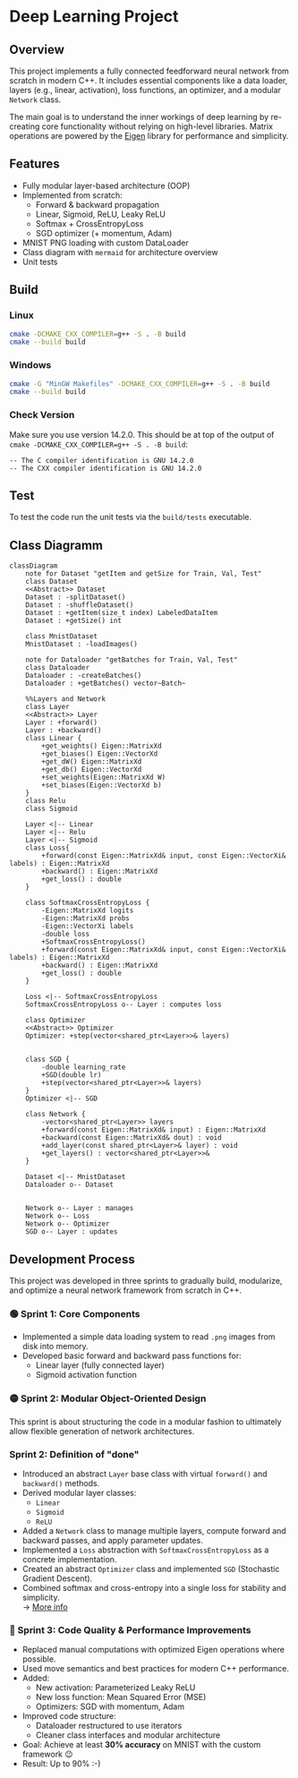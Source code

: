 # Deep Learning Project

## Overview
This project implements a fully connected feedforward neural network from scratch in modern C++. It includes essential components like a data loader, layers (e.g., linear, activation), loss functions, an optimizer, and a modular `Network` class.

The main goal is to understand the inner workings of deep learning by re-creating core functionality without relying on high-level libraries. Matrix operations are powered by the [Eigen](https://eigen.tuxfamily.org/) library for performance and simplicity.

## Features
- Fully modular layer-based architecture (OOP)
- Implemented from scratch:
  - Forward & backward propagation
  - Linear, Sigmoid, ReLU, Leaky ReLU
  - Softmax + CrossEntropyLoss
  - SGD optimizer (+ momentum, Adam)
- MNIST PNG loading with custom DataLoader
- Class diagram with `mermaid` for architecture overview
- Unit tests

## Build
### Linux
```bash
cmake -DCMAKE_CXX_COMPILER=g++ -S . -B build
cmake --build build
```
### Windows
```bash
cmake -G "MinGW Makefiles" -DCMAKE_CXX_COMPILER=g++ -S . -B build
cmake --build build
```
### Check Version
Make sure you use version 14.2.0. This should be at top of the output of `cmake -DCMAKE_CXX_COMPILER=g++ -S . -B build`:
```
-- The C compiler identification is GNU 14.2.0
-- The CXX compiler identification is GNU 14.2.0
```

## Test
To test the code run the unit tests via the `build/tests` executable.

## Class Diagramm
```mermaid
classDiagram
    note for Dataset "getItem and getSize for Train, Val, Test"
    class Dataset
    <<Abstract>> Dataset
    Dataset : -splitDataset()
    Dataset : -shuffleDataset()
    Dataset : +getItem(size_t index) LabeledDataItem
    Dataset : +getSize() int

    class MnistDataset
    MnistDataset : -loadImages()

    note for Dataloader "getBatches for Train, Val, Test"
    class Dataloader
    Dataloader : -createBatches()
    Dataloader : +getBatches() vector~Batch~

    %%Layers and Network
    class Layer
    <<Abstract>> Layer
    Layer : +forward()
    Layer : +backward()
    class Linear {
        +get_weights() Eigen::MatrixXd
        +get_biases() Eigen::VectorXd
        +get_dW() Eigen::MatrixXd
        +get_db() Eigen::VectorXd
        +set_weights(Eigen::MatrixXd W)
        +set_biases(Eigen::VectorXd b)
    }
    class Relu
    class Sigmoid

    Layer <|-- Linear
    Layer <|-- Relu
    Layer <|-- Sigmoid
    class Loss{
        +forward(const Eigen::MatrixXd& input, const Eigen::VectorXi& labels) : Eigen::MatrixXd
        +backward() : Eigen::MatrixXd
        +get_loss() : double
    }

    class SoftmaxCrossEntropyLoss {
        -Eigen::MatrixXd logits
        -Eigen::MatrixXd probs
        -Eigen::VectorXi labels
        -double loss
        +SoftmaxCrossEntropyLoss()
        +forward(const Eigen::MatrixXd& input, const Eigen::VectorXi& labels) : Eigen::MatrixXd
        +backward() : Eigen::MatrixXd
        +get_loss() : double
    }

    Loss <|-- SoftmaxCrossEntropyLoss
    SoftmaxCrossEntropyLoss o-- Layer : computes loss

    class Optimizer
    <<Abstract>> Optimizer
    Optimizer: +step(vector<shared_ptr<Layer>>& layers)  
    

    class SGD {
        -double learning_rate
        +SGD(double lr)
        +step(vector<shared_ptr<Layer>>& layers)
    }
    Optimizer <|-- SGD

    class Network {
        -vector<shared_ptr<Layer>> layers
        +forward(const Eigen::MatrixXd& input) : Eigen::MatrixXd
        +backward(const Eigen::MatrixXd& dout) : void
        +add_layer(const shared_ptr<Layer>& layer) : void
        +get_layers() : vector<shared_ptr<Layer>>&
    }

    Dataset <|-- MnistDataset
    Dataloader o-- Dataset


    Network o-- Layer : manages
    Network o-- Loss
    Network o-- Optimizer
    SGD o-- Layer : updates

```

## Development Process
This project was developed in three sprints to gradually build, modularize, and optimize a neural network framework from scratch in C++.

### 🟢 Sprint 1: Core Components

- Implemented a simple data loading system to read `.png` images from disk into memory.
- Developed basic forward and backward pass functions for:
  - Linear layer (fully connected layer)
  - Sigmoid activation function

### 🟡 Sprint 2: Modular Object-Oriented Design

This sprint is about structuring the code in a modular fashion to ultimately allow flexible generation of network architectures.

### Sprint 2: Definition of "done"
- Introduced an abstract `Layer` base class with virtual `forward()` and `backward()` methods.
- Derived modular layer classes:
  - `Linear`
  - `Sigmoid`
  - `ReLU`
- Added a `Network` class to manage multiple layers, compute forward and backward passes, and apply parameter updates.
- Implemented a `Loss` abstraction with `SoftmaxCrossEntropyLoss` as a concrete implementation.
- Created an abstract `Optimizer` class and implemented `SGD` (Stochastic Gradient Descent).
- Combined softmax and cross-entropy into a single loss for stability and simplicity.  
  → [More info](https://www.parasdahal.com/softmax-crossentropy)
  
### 🔵 Sprint 3: Code Quality & Performance Improvements

- Replaced manual computations with optimized Eigen operations where possible.
- Used move semantics and best practices for modern C++ performance.
- Added:
  - New activation: Parameterized Leaky ReLU
  - New loss function: Mean Squared Error (MSE)
  - Optimizers: SGD with momentum, Adam
- Improved code structure:
  - Dataloader restructured to use iterators
  - Cleaner class interfaces and modular architecture
- Goal: Achieve at least **30% accuracy** on MNIST with the custom framework 😉
- Result: Up to 90% :-)
